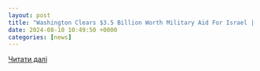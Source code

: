 ```yaml
---
layout: post
title: "Washington Clears $3.5 Billion Worth Military Aid For Israel | Bharat Shakti"
date: 2024-08-10 10:49:50 +0000
categories: [news]
---
```


[Читати далі](https://bharatshakti.in/washington-clears-3-5-billion-worth-military-aid-for-israel/)
